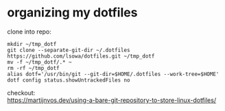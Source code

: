# organizing my dotfiles
clone into repo:
```
mkdir ~/tmp_dotf
git clone --separate-git-dir ~/.dotfiles https://github.com/lsowa/dotfiles.git ~/tmp_dotf
mv -f ~/tmp_dotf/.* ~
rm -rf ~/tmp_dotf
alias dotf='/usr/bin/git --git-dir=$HOME/.dotfiles --work-tree=$HOME'
dotf config status.showUntrackedFiles no
```

checkout:  
https://martijnvos.dev/using-a-bare-git-repository-to-store-linux-dotfiles/
 
